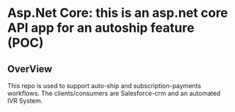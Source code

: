 # Asp.Net Core:  this is an asp.net core API app for an autoship feature (POC)


## OverView
This repo is used to support auto-ship and subscription-payments workflows. 
The clients/consumers are Salesforce-crm and an automated IVR System.